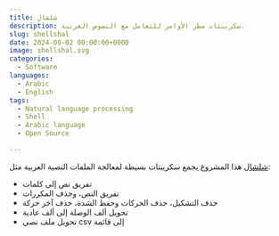 ```yaml
---
title: شلشال
description: سكريبتات سطر الأوامر للتعامل مع النصوص العربية.
slug: shellshal
date: 2024-09-02 00:00:00+0000
image: shellshal.svg
categories:
  - Software
languages:
  - Arabic
  - English
tags:
  - Natural language processing
  - Shell
  - Arabic language
  - Open Source

---
```

[شلشال](https://github.com/linuxscout/shellshal) هذا المشروع يجمع سكريبتات بسيطة لمعالجة الملفات النصية العربية مثل:

 - تفريق نص إلى كلمات
 - تفريق النص، وحذف المكررات
 - حذف التشكيل، حذف الحركات وحفظ الشدة، حذف آخر حركة
 - تحويل ألف الوصلة إلى ألف عادية
 - تحويل ملف نصي csv إلى قائمة

